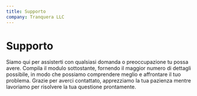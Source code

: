 ```yaml
---
title: Supporto
company: Tranquera LLC
---
```


# Supporto

Siamo qui per assisterti con qualsiasi domanda o preoccupazione tu possa avere. Compila il modulo sottostante, fornendo il maggior numero di dettagli possibile, in modo che possiamo comprendere meglio e affrontare il tuo problema. Grazie per averci contattato, apprezziamo la tua pazienza mentre lavoriamo per risolvere la tua questione prontamente.
